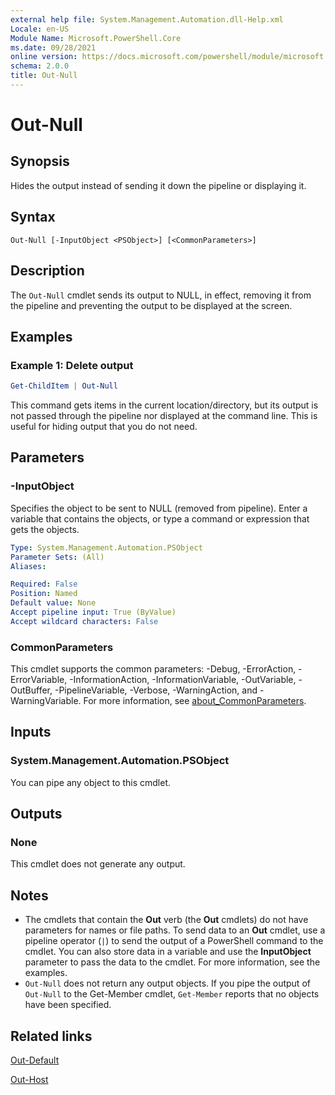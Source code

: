 ```yaml
---
external help file: System.Management.Automation.dll-Help.xml
Locale: en-US
Module Name: Microsoft.PowerShell.Core
ms.date: 09/28/2021
online version: https://docs.microsoft.com/powershell/module/microsoft.powershell.core/out-null?view=powershell-7.3&WT.mc_id=ps-gethelp
schema: 2.0.0
title: Out-Null
---
```

# Out-Null

## Synopsis
Hides the output instead of sending it down the pipeline or displaying it.

## Syntax

```
Out-Null [-InputObject <PSObject>] [<CommonParameters>]
```

## Description

The `Out-Null` cmdlet sends its output to NULL, in effect, removing it from the pipeline and
preventing the output to be displayed at the screen.

## Examples

### Example 1: Delete output

```powershell
Get-ChildItem | Out-Null
```

This command gets items in the current location/directory, but its output is not passed through the
pipeline nor displayed at the command line. This is useful for hiding output that you do not need.

## Parameters

### -InputObject

Specifies the object to be sent to NULL (removed from pipeline). Enter a variable that contains the
objects, or type a command or expression that gets the objects.

```yaml
Type: System.Management.Automation.PSObject
Parameter Sets: (All)
Aliases:

Required: False
Position: Named
Default value: None
Accept pipeline input: True (ByValue)
Accept wildcard characters: False
```

### CommonParameters

This cmdlet supports the common parameters: -Debug, -ErrorAction, -ErrorVariable,
-InformationAction, -InformationVariable, -OutVariable, -OutBuffer, -PipelineVariable, -Verbose,
-WarningAction, and -WarningVariable. For more information, see [about_CommonParameters](https://go.microsoft.com/fwlink/?LinkID=113216).

## Inputs

### System.Management.Automation.PSObject

You can pipe any object to this cmdlet.

## Outputs

### None

This cmdlet does not generate any output.

## Notes

- The cmdlets that contain the **Out** verb (the **Out** cmdlets) do not have parameters for names
  or file paths. To send data to an **Out** cmdlet, use a pipeline operator (`|`) to send the output
  of a PowerShell command to the cmdlet. You can also store data in a variable and use the
  **InputObject** parameter to pass the data to the cmdlet. For more information, see the examples.
- `Out-Null` does not return any output objects. If you pipe the output of `Out-Null` to the
  Get-Member cmdlet, `Get-Member` reports that no objects have been specified.

## Related links

[Out-Default](Out-Default.md)

[Out-Host](Out-Host.md)
